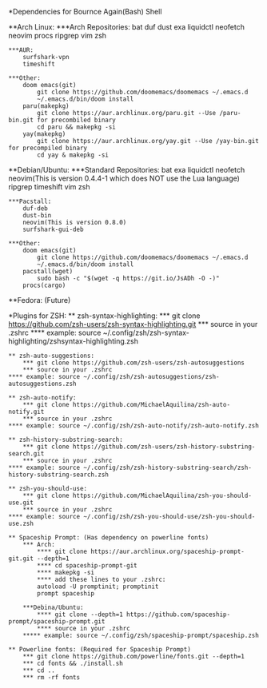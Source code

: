 *Dependencies for Bournce Again(Bash) Shell

**Arch Linux:
    ***Arch Repositories:
        bat
        duf
        dust
        exa
        liquidctl
        neofetch
        neovim
        procs
        ripgrep
        vim
        zsh

    ***AUR:
        surfshark-vpn
        timeshift

    ***Other:
        doom emacs(git)
            git clone https://github.com/doomemacs/doomemacs ~/.emacs.d
            ~/.emacs.d/bin/doom install
        paru(makepkg)
            git clone https://aur.archlinux.org/paru.git --Use /paru-bin.git for precombiled binary
            cd paru && makepkg -si
        yay(makepkg)
            git clone https://aur.archlinux.org/yay.git --Use /yay-bin.git for precompiled binary
            cd yay & makepkg -si

**Debian/Ubuntu:
    ***Standard Repositories:
        bat
        exa
        liquidctl
        neofetch
        neovim(This is version 0.4.4-1 which does NOT use the Lua language)
        ripgrep
        timeshift
        vim
        zsh

    ***Pacstall:
        duf-deb
        dust-bin
        neovim(This is version 0.8.0)
        surfshark-gui-deb

    ***Other:
        doom emacs(git)
            git clone https://github.com/doomemacs/doomemacs ~/.emacs.d
            ~/.emacs.d/bin/doom install
        pacstall(wget)
            sudo bash -c "$(wget -q https://git.io/JsADh -O -)"
        procs(cargo)

**Fedora: (Future)

*Plugins for ZSH:
    ** zsh-syntax-highlighting:
        *** git clone https://github.com/zsh-users/zsh-syntax-highlighting.git
        *** source in your .zshrc
    **** example: source ~/.config/zsh/zsh-syntax-highlighting/zshsyntax-highlighting.zsh

    ** zsh-auto-suggestions:
        *** git clone https://github.com/zsh-users/zsh-autosuggestions
        *** source in your .zshrc
    **** example: source ~/.config/zsh/zsh-autosuggestions/zsh-autosuggestions.zsh

    ** zsh-auto-notify:
        *** git clone https://github.com/MichaelAquilina/zsh-auto-notify.git
        *** source in your .zshrc
    **** example: source ~/.config/zsh/zsh-auto-notify/zsh-auto-notify.zsh

    ** zsh-history-substring-search:
        *** git clone https://github.com/zsh-users/zsh-history-substring-search.git
        *** source in your .zshrc
    **** example: source ~/.config/zsh/zsh-history-substring-search/zsh-history-substring-search.zsh

    ** zsh-you-should-use:
        *** git clone https://github.com/MichaelAquilina/zsh-you-should-use.git
        *** source in your .zshrc
    **** example: source ~/.config/zsh/zsh-you-should-use/zsh-you-should-use.zsh

    ** Spaceship Prompt: (Has dependency on powerline fonts)
        *** Arch:
            **** git clone https://aur.archlinux.org/spaceship-prompt-git.git --depth=1
            **** cd spaceship-prompt-git
            **** makepkg -si
            **** add these lines to your .zshrc:
            autoload -U promptinit; promptinit
            prompt spaceship

        ***Debina/Ubuntu:
            **** git clone --depth=1 https://github.com/spaceship-prompt/spaceship-prompt.git
            **** source in your .zshrc
        ***** example: source ~/.config/zsh/spaceship-prompt/spaceship.zsh
 
    ** Powerline fonts: (Required for Spaceship Prompt)
        *** git clone https://github.com/powerline/fonts.git --depth=1
        *** cd fonts && ./install.sh
        *** cd ..
        *** rm -rf fonts
